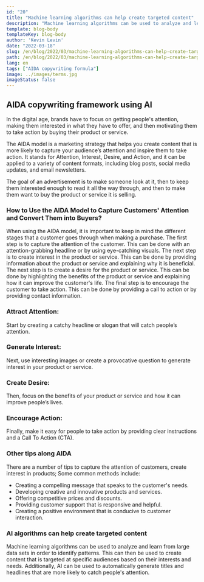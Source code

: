 ```yaml
---
id: "20"
title: "Machine learning algorithms can help create targeted content"
description: "Machine learning algorithms can be used to analyze and learn from large data sets in order to identify patterns. This can then be used to create content that is targeted at specific audiences based on their interests. By using machine learning, businesses can create content that is more relevant to their customers and that will help to increase sales."
template: blog-body
templateKey: blog-body
author: 'Kevin Levin'
date: "2022-03-18"
slug: /en/blog/2022/03/machine-learning-algorithms-can-help-create-targeted-content
path: /en/blog/2022/03/machine-learning-algorithms-can-help-create-targeted-content
lang: en
tags: ["AIDA copywriting formula"]
image: ../images/terms.jpg
imageStatus: false
---
```

## AIDA copywriting framework using AI

In the digital age, brands have to focus on getting people's attention, making them interested in what they have to offer, and then motivating them to take action by buying their product or service.

The AIDA model is a marketing strategy that helps you create content that is more likely to capture your audience’s attention and inspire them to take action. It stands for Attention, Interest, Desire, and Action, and it can be applied to a variety of content formats, including blog posts, social media updates, and email newsletters.

The goal of an advertisement is to make someone look at it, then to keep them interested enough to read it all the way through, and then to make them want to buy the product or service it is selling.

### How to Use the AIDA Model to Capture Customers' Attention and Convert Them into Buyers?

When using the AIDA model, it is important to keep in mind the different stages that a customer goes through when making a purchase. The first step is to capture the attention of the customer. This can be done with an attention-grabbing headline or by using eye-catching visuals. The next step is to create interest in the product or service. This can be done by providing information about the product or service and explaining why it is beneficial. The next step is to create a desire for the product or service. This can be done by highlighting the benefits of the product or service and explaining how it can improve the customer's life. The final step is to encourage the customer to take action. This can be done by providing a call to action or by providing contact information.

### Attract Attention:

Start by creating a catchy headline or slogan that will catch people’s attention.


### Generate Interest:

Next, use interesting images or create a provocative question to generate interest in your product or service.

### Create Desire:

Then, focus on the benefits of your product or service and how it can improve people’s lives.

### Encourage Action:


Finally, make it easy for people to take action by providing clear instructions and a Call To Action (CTA).


### Other tips along AIDA

There are a number of tips to capture the attention of customers, create interest in products; Some common methods include:

- Creating a compelling message that speaks to the customer's needs.
- Developing creative and innovative products and services.
- Offering competitive prices and discounts.
- Providing customer support that is responsive and helpful.
- Creating a positive environment that is conducive to customer interaction.

### AI algorithms can help create targeted content
Machine learning algorithms can be used to analyze and learn from large data sets in order to identify patterns. This can then be used to create content that is targeted at specific audiences based on their interests and needs. Additionally, AI can be used to automatically generate titles and headlines that are more likely to catch people's attention.
